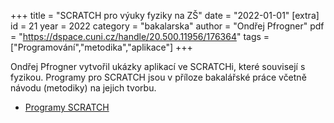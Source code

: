 +++
title = "SCRATCH pro výuky fyziky na ZŠ"
date = "2022-01-01"
[extra]
id = 21
year = 2022
category = "bakalarska"
author = "Ondřej Pfrogner"
pdf = "https://dspace.cuni.cz/handle/20.500.11956/176364"
tags = ["Programování","metodika","aplikace"]
+++

Ondřej Pfrogner vytvořil ukázky aplikací ve SCRATCHi, které souvisejí s fyzikou. Programy pro SCRATCH jsou v příloze bakalářské práce včetně návodu (metodiky) na jejich tvorbu.

<!-- more -->

- [Programy SCRATCH](https://drive.google.com/drive/folders/1I1fnT0dnodkfzVbsSdj42X8aGSSAyPtu?usp=drive_link)
